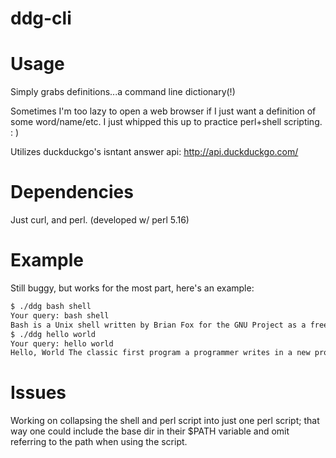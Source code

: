 ddg-cli
=======

Usage
=======
Simply grabs definitions...a command line dictionary(!) 

Sometimes I'm too lazy to open a web browser if I just want a definition of some word/name/etc.
I just whipped this up to practice perl+shell scripting. : )

Utilizes duckduckgo's isntant answer api: 
http://api.duckduckgo.com/


Dependencies
=======
Just curl, and perl. (developed w/ perl 5.16)

Example
=======

Still buggy, but works for the most part, here's an example:

```txt
$ ./ddg bash shell
Your query: bash shell
Bash is a Unix shell written by Brian Fox for the GNU Project as a free software replacement for the Bourne shell.
$ ./ddg hello world
Your query: hello world
Hello, World The classic first program a programmer writes in a new programming language.

```

Issues
======
Working on collapsing the shell and perl script into just one perl script; that way one could include the base dir in their $PATH variable 
and omit referring to the path when using the script.


